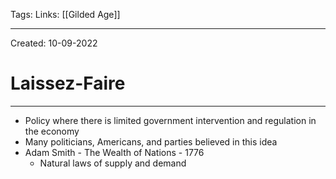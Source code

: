 Tags:
Links: [[Gilded Age]]

---
Created: 10-09-2022
# Laissez-Faire
---
- Policy where there is limited government intervention and regulation in the economy
- Many politicians, Americans, and parties believed in this idea
- Adam Smith - The Wealth of Nations - 1776
	- Natural laws of supply and demand
